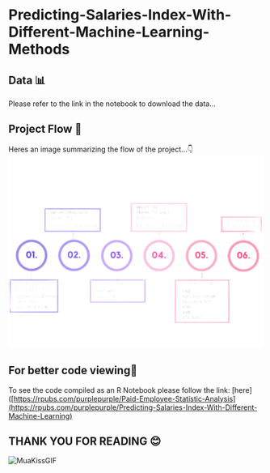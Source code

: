 # Predicting-Salaries-Index-With-Different-Machine-Learning-Methods
## Data 📊
Please refer to the link in the notebook to download the data...
## Project Flow 🌊
Heres an image summarizing the flow of the project...👇
![Project Flow Image](images/flow.png)
## For better code viewing📔
To see the code compiled as an R Notebook please follow the link: [here]([https://rpubs.com/purplepurple/Paid-Employee-Statistic-Analysis](https://rpubs.com/purplepurple/Predicting-Salaries-Index-With-Different-Machine-Learning)

## THANK YOU FOR READING 😊
![MuaKissGIF](https://github.com/purple86a/Paid-Employee-Statistic-Analysis/assets/126677462/fe1373e3-4f07-4fd9-bf50-7a77e2b2cea0)

